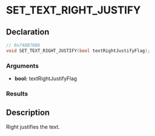 # SET_TEXT_RIGHT_JUSTIFY

## Declaration
```cpp
// 0x748B78B6
void SET_TEXT_RIGHT_JUSTIFY(bool textRightJustifyFlag);
```

### Arguments
- **bool:** textRightJustifyFlag

### Results

## Description
Right justifies the text.